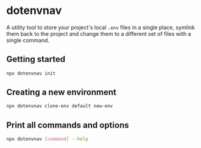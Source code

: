 # dotenvnav

A utility tool to store your project's local `.env` files in a single place, symlink them back to the project and change them to a different set of files with a single command.

## Getting started

```sh
npx dotenvnav init
```

## Creating a new environment

```sh
npx dotenvnav clone-env default new-env
```

## Print all commands and options

```sh
npx dotenvnav [command] --help
```
